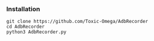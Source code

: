 ### Installation
```
git clone https://github.com/Toxic-Omega/AdbRecorder
cd AdbRecorder
python3 AdbRecorder.py
```
